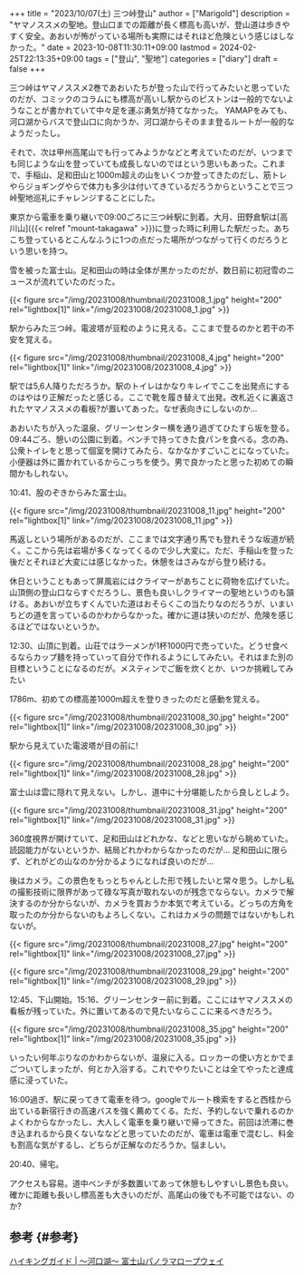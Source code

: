 +++
title = "2023/10/07(土) 三つ峠登山"
author = ["Marigold"]
description = "ヤマノススメの聖地。登山口までの距離が長く標高も高いが、登山道は歩きやすく安全。あおいが怖がっている場所も実際にはそれほど危険という感じはしなかった。"
date = 2023-10-08T11:30:11+09:00
lastmod = 2024-02-25T22:13:35+09:00
tags = ["登山", "聖地"]
categories = ["diary"]
draft = false
+++

三つ峠はヤマノススメ2巻であおいたちが登った山で行ってみたいと思っていたのだが、コミックのコラムにも標高が高いし駅からのピストンは一般的でないようなことが書かれていて中々足を運ぶ勇気が持てなかった。
YAMAPをみても、河口湖からバスで登山口に向かうか、河口湖からそのまま登るルートが一般的なようだったし。

それで、次は甲州高尾山でも行ってみようかなどと考えていたのだが、いつまでも同じような山を登っていても成長しないのではという思いもあった。これまで、手稲山、足和田山と1000m超えの山をいくつか登ってきたのだし、筋トレやらジョギングやらで体力も多少は付いてきているだろうからということで三つ峠聖地巡礼にチャレンジすることにした。

東京から電車を乗り継いで09:00ごろに三つ峠駅に到着。大月、田野倉駅は[高川山]({{< relref "mount-takagawa" >}})に登った時に利用した駅だった。あちこち登っているとこんなふうに1つの点だった場所がつながって行くのだろうという思いを持つ。

雪を被った富士山。足和田山の時は全体が黒かったのだが、数日前に初冠雪のニュースが流れていたのだった。

{{< figure src="/img/20231008/thumbnail/20231008_1.jpg" height="200" rel="lightbox[1]" link="/img/20231008/20231008_1.jpg" >}}

駅からみた三つ峠。電波塔が豆粒のように見える。ここまで登るのかと若干の不安を覚える。

{{< figure src="/img/20231008/thumbnail/20231008_4.jpg" height="200" rel="lightbox[1]" link="/img/20231008/20231008_4.jpg" >}}

駅では5,6人降りただろうか。駅のトイレはかなりキレイでここを出発点にするのはやはり正解だったと感じる。ここで靴を履き替えて出発。改札近くに裏返されたヤマノススメの看板?が置いてあった。なぜ表向きにしないのか...

あおいたちが入った温泉、グリーンセンター横を通り過ぎてひたすら坂を登る。
09:44ごろ、憩いの公園に到着。ベンチで持ってきた食パンを食べる。念の為、公衆トイレをと思って個室を開けてみたら、なかなかすごいことになっていた。小便器は外に置かれているからこっちを使う。男で良かったと思った初めての瞬間かもしれない。

10:41、股のぞきからみた富士山。

{{< figure src="/img/20231008/thumbnail/20231008_11.jpg" height="200" rel="lightbox[1]" link="/img/20231008/20231008_11.jpg" >}}

馬返しという場所があるのだが、ここまでは文字通り馬でも登れそうな坂道が続く。ここから先は岩場が多くなってくるので少し大変に。ただ、手稲山を登った後だとそれほど大変には感じなかった。休憩をはさみながら登り続ける。

休日ということもあって屏風岩にはクライマーがあちことに荷物を広げていた。山頂側の登山口ならすぐだろうし、景色も良いしクライマーの聖地というのも頷ける。あおいが立ちすくんでいた道はおそらくこの当たりなのだろうが、いまいちどの道を言っているのかわからなかった。確かに道は狭いのだが、危険を感じるほどではないというか。

12:30、山頂に到着。山荘ではラーメンが1杯1000円で売っていた。どうせ食べるならカップ麺を持っていって自分で作れるようにしてみたい。それはまた別の目標ということになるのだが。メスティンでご飯を炊くとか、いつか挑戦してみたい

1786m、初めての標高差1000m超えを登りきったのだと感動を覚える。

{{< figure src="/img/20231008/thumbnail/20231008_30.jpg" height="200" rel="lightbox[1]" link="/img/20231008/20231008_30.jpg" >}}

駅から見えていた電波塔が目の前に!

{{< figure src="/img/20231008/thumbnail/20231008_28.jpg" height="200" rel="lightbox[1]" link="/img/20231008/20231008_28.jpg" >}}

富士山は雲に隠れて見えない。しかし、道中に十分堪能したから良しとしよう。

{{< figure src="/img/20231008/thumbnail/20231008_31.jpg" height="200" rel="lightbox[1]" link="/img/20231008/20231008_31.jpg" >}}

360度視界が開けていて、足和田山はどれかな、などと思いながら眺めていた。読図能力がないというか、結局どれかわからなかったのだが...
足和田山に限らず、どれがどの山なのか分かるようになれば良いのだが...

後はカメラ。この景色をもっとちゃんとした形で残したいと常々思う。しかし私の撮影技術に限界があって碌な写真が取れないのが残念でならない。カメラで解決するのか分からないが、カメラを買おうか本気で考えている。どっちの方角を取ったのか分からないのもよろしくない。これはカメラの問題ではないかもしれないが。

{{< figure src="/img/20231008/thumbnail/20231008_27.jpg" height="200" rel="lightbox[1]" link="/img/20231008/20231008_27.jpg" >}}

{{< figure src="/img/20231008/thumbnail/20231008_29.jpg" height="200" rel="lightbox[1]" link="/img/20231008/20231008_29.jpg" >}}

12:45、下山開始。15:16、グリーンセンター前に到着。ここにはヤマノススメの看板が残っていた。外に置いてあるので見たいならここに来るべきだろう。

{{< figure src="/img/20231008/thumbnail/20231008_35.jpg" height="200" rel="lightbox[1]" link="/img/20231008/20231008_35.jpg" >}}

いったい何年ぶりなのかわからないが、温泉に入る。ロッカーの使い方とかでまごついてしまったが、何とか入浴する。これでやりたいことは全てやったと達成感に浸っていた。

16:00過ぎ、駅に戻ってきて電車を待つ。googleでルート検索をすると西桂から出ている新宿行きの高速バスを強く薦めてくる。ただ、予約しないで乗れるのかよくわからなかったし、大人しく電車を乗り継いで帰ってきた。前回は渋滞に巻き込まれるから良くないななどと思っていたのだが、電車は電車で混むし、料金も割高な気がするし、どちらが正解なのだろうか。悩ましい。

20:40、帰宅。

アクセスも容易。道中ベンチが多数置いてあって休憩もしやすいし景色も良い。確かに距離も長いし標高差も大きいのだが、高尾山の後でも不可能ではない、のか?


## 参考 {#参考}

[ハイキングガイド | ～河口湖～ 富士山パノラマロープウェイ](https://www.mtfujiropeway.jp/hiking/)
